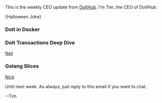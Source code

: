 This is the weekly CEO update from [DoltHub](https://www.dolthub.com/). I'm Tim, the CEO of DoltHub. 

{Halloween Joke}

### Dolt in Docker



### Dolt Transactions Deep Dive

[Neil](https://www.dolthub.com/team#neil)

### Golang Slices

[Nick](https://www.dolthub.com/team#nick)

Until next week. As always, just reply to this email if you want to chat.

--Tim
